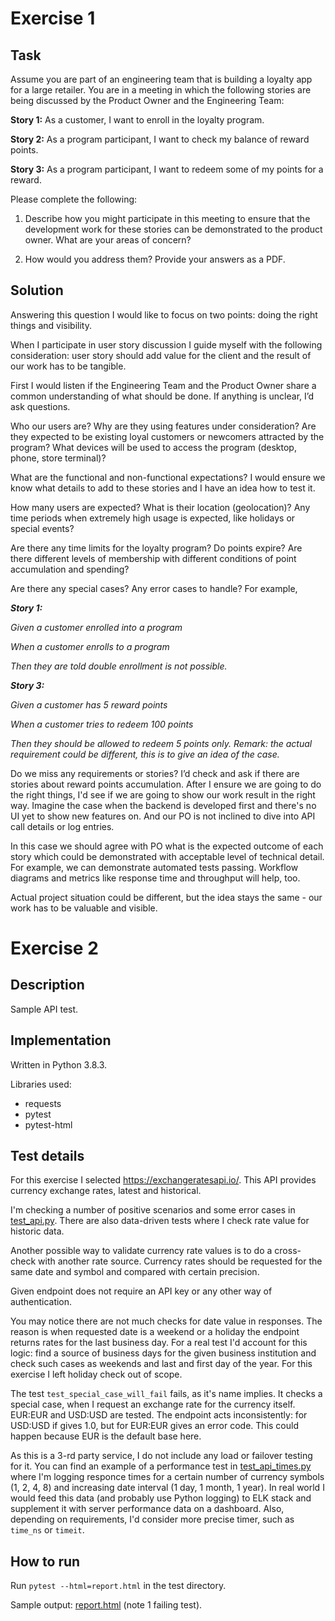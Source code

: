 # Exercise 1
## Task
Assume you are part of an engineering team that is building a loyalty app for a large retailer.
You are in a meeting in which the following stories are being discussed by the Product Owner
and the Engineering Team:

**Story 1:** As a customer, I want to enroll in the loyalty program.

**Story 2:** As a program participant, I want to check my balance of reward points.

**Story 3:** As a program participant, I want to redeem some of my points for a reward.

Please complete the following:

1. Describe how you might participate in this meeting to ensure that the development work for
these stories can be demonstrated to the product owner. What are your areas of concern?

2. How would you address them? Provide your answers as a PDF.

## Solution
Answering this question I would like to focus on two points: doing the right things and visibility.

When I participate in user story discussion I guide myself with the following consideration: user story should add value for the client and the result of our work has to be tangible.

First I would listen if the Engineering Team and the Product Owner share a common understanding of what should be done. If anything is unclear, I’d ask questions.

Who our users are? Why are they using features under consideration? Are they expected to be existing loyal customers or newcomers attracted by the program? What devices will be used to access the program (desktop, phone, store terminal)?

What are the functional and non-functional expectations? I would ensure we know what details to add to these stories and I have an idea how to test it.

How many users are expected? What is their location (geolocation)? Any time periods when extremely high usage is expected, like holidays or special events?

Are there any time limits for the loyalty program? Do points expire? Are there different levels of membership with different conditions of point accumulation and spending?

Are there any special cases? Any error cases to handle? For example,

__*Story 1:*__

_Given a customer enrolled into a program_

_When a customer enrolls to a program_

_Then they are told double enrollment is not possible._

__*Story 3:*__

_Given a customer has 5 reward points_

_When a customer tries to redeem 100 points_

_Then they should be allowed to redeem 5 points only. Remark: the actual requirement could be different, this is to give an idea of the case._

Do we miss any requirements or stories? I’d check and ask if there are stories about reward points accumulation.
After I ensure we are going to do the right things, I'd see if we are going to show our work result in the right way. Imagine the case when the backend is developed first and there's no UI yet to show new features on. And our PO is not inclined to dive into API call details or log entries.

In this case we should agree with PO what is the expected outcome of each story which could be demonstrated with acceptable level of technical detail. For example, we can demonstrate automated tests passing. Workflow diagrams and metrics like response time and throughput will help, too.

Actual project situation could be different, but the idea stays the same - our work has to be valuable and visible.

# Exercise 2
## Description
Sample API test.

## Implementation
Written in Python 3.8.3.

Libraries used: 
* requests
* pytest
* pytest-html

## Test details
For this exercise I selected https://exchangeratesapi.io/. This API provides currency exchange rates, latest and historical.

I'm checking a number of positive scenarios and some error cases in [test_api.py](test_api.py). There are also data-driven tests where I check rate value for historic data.

Another possible way to validate currency rate values is to do a cross-check with another rate source. Currency rates should be requested for the same date and symbol and compared with certain precision. 

Given endpoint does not require an API key or any other way of authentication.

You may notice there are not much checks for date value in responses. The reason is when requested date is a weekend or a holiday the endpoint returns rates for the last business day. For a real test I'd account for this logic: find a source of business days for the given business institution and check such cases as weekends and last and first day of the year. For this exercise I left holiday check out of scope.

The test `test_special_case_will_fail` fails, as it's name implies. It checks a special case, when I request an exchange rate for the currency itself. EUR:EUR and USD:USD are tested. The endpoint acts inconsistently: for USD:USD if gives 1.0, but for EUR:EUR gives an error code. This could happen because EUR is the default base here.

As this is a 3-rd party service, I do not include any load or failover testing for it. You can find an example of a performance test in [test_api_times.py](test_api_times.py) where I'm logging responce times for a certain number of currency symbols (1, 2, 4, 8) and increasing date interval (1 day, 1 month, 1 year). In real world I would feed this data (and probably use Python logging) to ELK stack and supplement it with server performance data on a dashboard. Also, depending on requirements, I'd consider more precise timer, such as `time_ns` or `timeit`.

## How to run
Run `pytest --html=report.html` in the test directory.

Sample output: [report.html](https://htmlpreview.github.io/?https://github.com/primacactus/Exercise/blob/develop/report.html) (note 1 failing test).